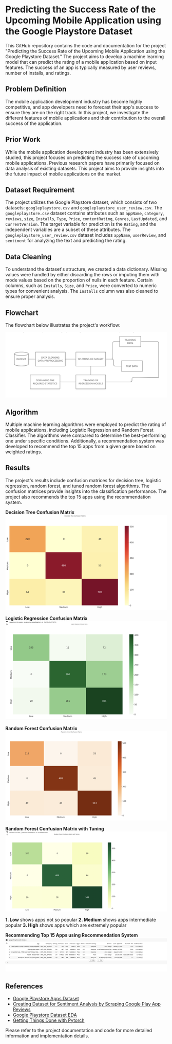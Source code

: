 # Predicting the Success Rate of the Upcoming Mobile Application using the Google Playstore Dataset

This GitHub repository contains the code and documentation for the project "Predicting the Success Rate of the Upcoming Mobile Application using the Google Playstore Dataset." The project aims to develop a machine learning model that can predict the rating of a mobile application based on input features. The success of an app is typically measured by user reviews, number of installs, and ratings.

## Problem Definition
The mobile application development industry has become highly competitive, and app developers need to forecast their app's success to ensure they are on the right track. In this project, we investigate the different features of mobile applications and their contribution to the overall success of the application.

## Prior Work
While the mobile application development industry has been extensively studied, this project focuses on predicting the success rate of upcoming mobile applications. Previous research papers have primarily focused on data analysis of existing datasets. This project aims to provide insights into the future impact of mobile applications on the market.

## Dataset Requirement
The project utilizes the Google Playstore dataset, which consists of two datasets: `googleplaystore.csv` and `googleplaystore_user_review.csv`. The `googleplaystore.csv` dataset contains attributes such as `appName`, `category`, `reviews`, `size`, `Installs`, `Type`, `Price`, `contentRating`, `Genres`, `LastUpdated`, and `CurrentVersion`. The target variable for prediction is the `Rating`, and the independent variables are a subset of these attributes. The `googleplaystore_user_review.csv` dataset includes `appName`, `userReview`, and `sentiment` for analyzing the text and predicting the rating.

## Data Cleaning
To understand the dataset's structure, we created a data dictionary. Missing values were handled by either discarding the rows or imputing them with mode values based on the proportion of nulls in each feature. Certain columns, such as `Installs`, `Size`, and `Price`, were converted to numeric types for convenient analysis. The `Installs` column was also cleaned to ensure proper analysis.

## Flowchart
The flowchart below illustrates the project's workflow:

![Flowchart](https://github.com/Romilj012/Predicting-the-Success-Rate-of-the-Upcoming-Mobile-Application-using-the-Google-Playstore-Dataset/blob/main/Screenshot%202023-05-25%20at%204.42.02%20PM.png)

## Algorithm
Multiple machine learning algorithms were employed to predict the rating of mobile applications, including Logistic Regression and Random Forest Classifier. The algorithms were compared to determine the best-performing one under specific conditions. Additionally, a recommendation system was developed to recommend the top 15 apps from a given genre based on weighted ratings.

## Results
The project's results include confusion matrices for decision tree, logistic regression, random forest, and tuned random forest algorithms. The confusion matrices provide insights into the classification performance. The project also recommends the top 15 apps using the recommendation system.

**Decision Tree Confusion Matrix**
![Decision Tree Confusion Matrix](https://github.com/Romilj012/Predicting-the-Success-Rate-of-the-Upcoming-Mobile-Application-using-the-Google-Playstore-Dataset/blob/main/Decision%20Con%20Matrix.png)

**Logistic Regression Confusion Matrix**
![Logistic Regression Confusion Matrix](https://github.com/Romilj012/Predicting-the-Success-Rate-of-the-Upcoming-Mobile-Application-using-the-Google-Playstore-Dataset/blob/main/logistic%20reg%20confusion%20matrix.png)

**Random Forest Confusion Matrix**
![Random Forest Confusion Matrix](https://github.com/Romilj012/Predicting-the-Success-Rate-of-the-Upcoming-Mobile-Application-using-the-Google-Playstore-Dataset/blob/main/random%20forest%20confusion%20matrix%20.png)

**Random Forest Confusion Matrix with Tuning**
![Random Forest Confusion Matrix with Tuning](https://github.com/Romilj012/Predicting-the-Success-Rate-of-the-Upcoming-Mobile-Application-using-the-Google-Playstore-Dataset/blob/main/Random%20Forest%20Con%20Ma%20with%20tuning.png)

**1. Low** shows apps not so popular 
**2. Medium** shows apps intermediate popular
**3. High** shows apps which are extremely popular

**Recommending Top 15 Apps using Recommendation System**
![Recommending Top 15 Apps using Recommendation System](https://github.com/Romilj012/Predicting-the-Success-Rate-of-the-Upcoming-Mobile-Application-using-the-Google-Playstore-Dataset/blob/main/Screenshot%202022-12-16%20at%2010.32.00%20PM.png)

## References
- [Google Playstore Apps Dataset](https://www.kaggle.com/datasets/gauthamp10/google-playstore-apps)
- [Creating Dataset for Sentiment Analysis by Scraping Google Play App Reviews](https://towardsdatascience.com/create-dataset-for-sentiment-analysis-by-scraping-google-play-app-reviews-using-python-ceaaa0e41c1)
- [Google Playstore Dataset EDA](https://github.com/vibhuti03/Google-Playstore-Dataset-EDAe)
- [Getting Things Done with Pytorch](https://github.com/curiousily/Getting-Things-Done-with-Pytorch)

Please refer to the project documentation and code for more detailed information and implementation details.
